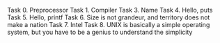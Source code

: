 Task 0. Preprocessor
Task 1. Compiler
Task 3. Name
Task 4. Hello, puts
Task 5. Hello, printf
Task 6. Size is not grandeur, and territory does not make a nation
Task 7. Intel
Task 8. UNIX is basically a simple operating system, but you have to be a genius to understand the simplicity
